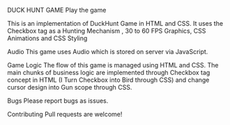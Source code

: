DUCK HUNT GAME 
Play the game

This is an implementation of DuckHunt Game in HTML and CSS. It uses the Checkbox tag as a Hunting Mechanism , 30 to 60 FPS Graphics, CSS Animations and CSS Styling

Audio
This game uses Audio which is stored on server via JavaScript.


Game Logic
The flow of this game is managed using HTML and CSS. The main chunks of business logic are implemented through Checkbox tag concept in HTML (I Turn Checkbox into Bird through CSS) and change cursor design into Gun scope through CSS.

Bugs
Please report bugs as issues.

Contributing
Pull requests are welcome!
